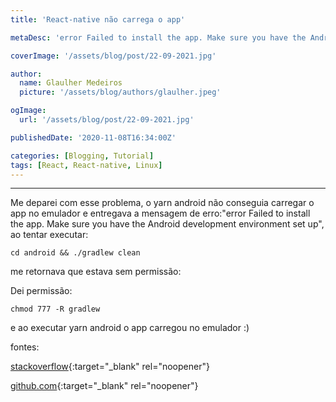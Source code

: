 ```yaml
---
title: 'React-native não carrega o app'

metaDesc: 'error Failed to install the app. Make sure you have the Android development environment set up'

coverImage: '/assets/blog/post/22-09-2021.jpg'

author:
  name: Glaulher Medeiros
  picture: '/assets/blog/authors/glaulher.jpeg'

ogImage:
  url: '/assets/blog/post/22-09-2021.jpg'

publishedDate: '2020-11-08T16:34:00Z'

categories: [Blogging, Tutorial]
tags: [React, React-native, Linux]
---
```


---

Me deparei com esse problema, o yarn android não conseguia carregar o app no emulador e entregava a mensagem de erro:"error Failed to install the app. Make sure you have the Android development environment set up", ao tentar executar:

```shell
cd android && ./gradlew clean
```

me retornava que estava sem permissão:

Dei permissão:

```shell
chmod 777 -R gradlew
```

e ao executar yarn android o app carregou no emulador :)

fontes:

[stackoverflow](https://stackoverflow.com/questions/56891033/facing-issue-failed-to-install-the-app-make-sure-you-have-the-android-develop){:target="\_blank" rel="noopener"}

[github.com](https://github.com/facebook/react-native/issues/23306){:target="\_blank" rel="noopener"}
